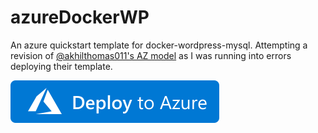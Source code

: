 # azureDockerWP
An azure quickstart template for docker-wordpress-mysql. Attempting a revision of [@akhilthomas011's AZ model](https://github.com/Azure/azure-quickstart-templates/tree/master/application-workloads/wordpress) as I was running into errors deploying their template.




[![Deploy To Azure](https://raw.githubusercontent.com/Azure/azure-quickstart-templates/master/1-CONTRIBUTION-GUIDE/images/deploytoazure.svg?sanitize=true)](https://portal.azure.com/#create/Microsoft.Template/uri/https%3A%2F%2Fraw.githubusercontent.com%2Floreleim%2FazureDockerWP%2Fmain%2Fazuredeploy.json)
